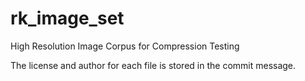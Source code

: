 # rk_image_set
High Resolution Image Corpus for Compression Testing

The license and author for each file is stored in the commit message.


